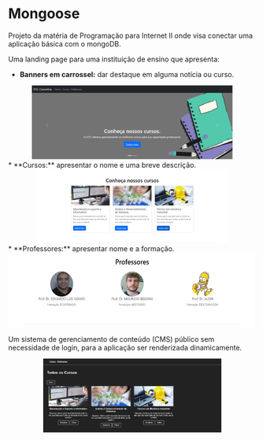 # Mongoose
Projeto da matéria de Programação para Internet II onde visa conectar uma aplicação básica com o mongoDB.

Uma landing page para uma instituição de ensino que apresenta:
* **Banners em carrossel:** dar destaque em alguma notícia ou curso.
<div align="center">
  <img src="https://github.com/everton097/mongoose/blob/main/public/img/carossel.jpeg" height="150" alt="carossel-IMG" />
</div>
* **Cursos:** apresentar o nome e uma breve descrição.
<div align="center">
  <img src="https://github.com/everton097/mongoose/blob/main/public/img/cursos.jpeg" height="150" alt="carossel-IMG" />
</div>
* **Professores:** apresentar nome e a formação.
<div align="center">
  <img src="https://github.com/everton097/mongoose/blob/main/public/img/professores.jpeg" height="150" alt="carossel-IMG" />
</div>

Um sistema de gerenciamento de conteúdo (CMS) público sem necessidade de login, para a aplicação ser renderizada dinamicamente.
<div align="center">
  <img src="https://github.com/everton097/mongoose/blob/main/public/img/CMR.png" height="150" alt="carossel-IMG" />
</div>
